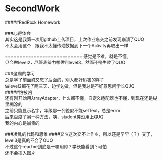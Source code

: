 # SecondWork
#####RedRock Homework<br>
<br>
###心得体会<br>
其实这是我第一次用github上传项目，上次作业临交之前发现崩溃了QUQ<br>
不太会用这个，跟我不太懂传递数据到下一个Activity再取出一样<br>

===========================
感觉是不难，就是不懂。<br>
只会做level2，尽管我努力想做到level3，然而还是失败了QUQ<br>
<br>
###这周的学习<br>
总是学了前面的又忘了后面的，别人都好厉害的样子<br>
做level2都花了两三天，边学边做，但是我总是不好意思问学长QUQ<br>
#####怕被凶<br>
还有刚开始用ArrayAdapter，什么都不懂，自定义适配器也不懂，到现在还是糊里糊涂的<br>
之前只能显示名字，年级那一列貌似不能setText，总是error<br>
后来百度了另一种方法，咦，student类没用上QUQ<br>
我的内心是崩溃的<br>
<br>
###凌乱的代码和思维
####又怕这次交不上作业，所以还是早早（？）交了，level3是真的不会了QUQ<br>
不过这个readme到底是干嘛用的？学长能看到？可怕<br>
还不会插入图片
